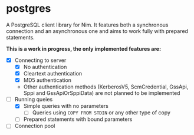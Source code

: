 # postgres

A PostgreSQL client library for Nim. It features both a synchronous connection and an asynchronous one and aims to work fully with prepared statements.

**This is a work in progress, the only implemented features are:**

- [X] Connecting to server
    - [X] No authentication
    - [X] Cleartext authentication
    - [X] MD5 authentication
    - Other authentication methods (KerberosV5, ScmCredential, GssApi, Sppi and GssApiOrSppiData) are not planned to be implemented
- [ ] Running queies
    - [X] Simple queries with no parameters
        - [ ] Queries using `COPY FROM STDIN` or any other type of copy
    - [ ] Prepared statements with bound parameters
- [ ] Connection pool
